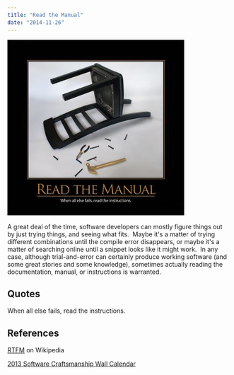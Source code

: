```yaml
---
title: "Read the Manual"
date: "2014-11-26"
---
```


![Read-The-Manual-Mar-2013](images/Read-the-Manual-400x400.jpg)

A great deal of the time, software developers can mostly figure things out by just trying things, and seeing what fits.  Maybe it's a matter of trying different combinations until the compile error disappears, or maybe it's a matter of searching online until a snippet looks like it might work.  In any case, although trial-and-error can certainly produce working software (and some great stories and some knowledge), sometimes actually reading the documentation, manual, or instructions is warranted.

## Quotes

When all else fails, read the instructions.

## References

[RTFM](http://en.wikipedia.org/wiki/RTFM) on Wikipedia

[2013 Software Craftsmanship Wall Calendar](http://bit.ly/SC_2013)
